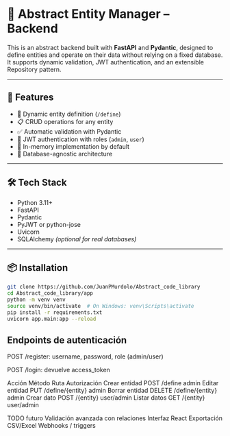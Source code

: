 # 🧩 Abstract Entity Manager – Backend

This is an abstract backend built with **FastAPI** and **Pydantic**, designed to define entities and operate on their data without relying on a fixed database. It supports dynamic validation, JWT authentication, and an extensible Repository pattern.

---

## 🚀 Features

- 🔧 Dynamic entity definition (`/define`)
- 📋 CRUD operations for any entity
- ✅ Automatic validation with Pydantic
- 🔐 JWT authentication with roles (`admin`, `user`)
- 🧠 In-memory implementation by default
- 🧱 Database-agnostic architecture

---

## 🛠️ Tech Stack

- Python 3.11+
- FastAPI
- Pydantic
- PyJWT or python-jose
- Uvicorn
- SQLAlchemy *(optional for real databases)*

---

## 📦 Installation

```bash
git clone https://github.com/JuanPMurdolo/Abstract_code_library
cd Abstract_code_library/app
python -m venv venv
source venv/bin/activate  # On Windows: venv\Scripts\activate
pip install -r requirements.txt
uvicorn app.main:app --reload
```

## Endpoints de autenticación
POST /register: username, password, role (admin/user)

POST /login: devuelve access_token

Acción	Método	Ruta	Autorización
Crear entidad	POST	/define	admin
Editar entidad	PUT	/define/{entity}	admin
Borrar entidad	DELETE	/define/{entity}	admin
Crear dato	POST	/{entity}	user/admin
Listar datos	GET	/{entity}	user/admin


TODO futuro
Validación avanzada con relaciones
Interfaz React
Exportación CSV/Excel
Webhooks / triggers

